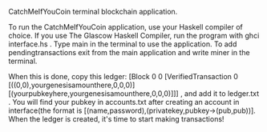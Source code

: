 CatchMeIfYouCoin terminal blockchain application.

To run the CatchMeIfYouCoin application, use your Haskell compiler of choice. If you use The Glascow Haskell Compiler, run the program with ghci interface.hs . Type main in the terminal to use the application. To add pendingtransactions exit from the main application and write miner in the terminal.

When this is done, copy this ledger: [Block 0 0 [VerifiedTransaction 0 [((0,0),yourgenesisamounthere,0,0,0)] [(yourpubkeyhere,yourgenesisamounthere,0,0,0)]]] , and add it to ledger.txt . You will find your pubkey in accounts.txt after creating an account in interface(the format is [(name,password),(privatekey,pubkey->(pub,pub))]. When the ledger is created, it's time to start making transactions!
